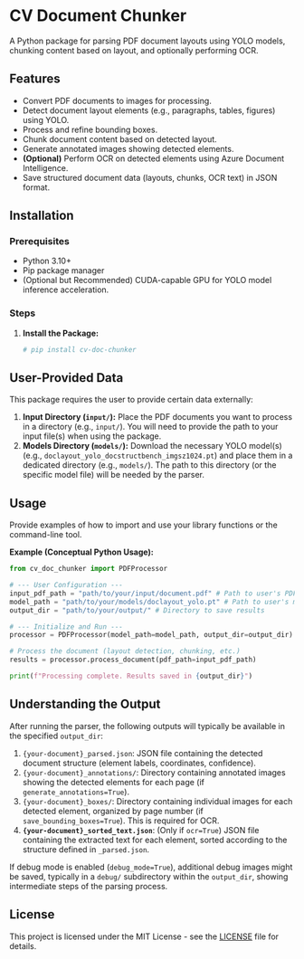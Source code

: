 # CV Document Chunker

A Python package for parsing PDF document layouts using YOLO models, chunking content based on layout, and optionally performing OCR.

## Features

- Convert PDF documents to images for processing.
- Detect document layout elements (e.g., paragraphs, tables, figures) using YOLO.
- Process and refine bounding boxes.
- Chunk document content based on detected layout.
- Generate annotated images showing detected elements.
- **(Optional)** Perform OCR on detected elements using Azure Document Intelligence.
- Save structured document data (layouts, chunks, OCR text) in JSON format.

## Installation

### Prerequisites

- Python 3.10+
- Pip package manager
- (Optional but Recommended) CUDA-capable GPU for YOLO model inference acceleration.

### Steps

1.  **Install the Package:**
    ```bash
    # pip install cv-doc-chunker
    ```

## User-Provided Data

This package requires the user to provide certain data externally:

1.  **Input Directory (`input/`):** Place the PDF documents you want to process in a directory (e.g., `input/`). You will need to provide the path to your input file(s) when using the package.
2.  **Models Directory (`models/`):** Download the necessary YOLO model(s) (e.g., `doclayout_yolo_docstructbench_imgsz1024.pt`) and place them in a dedicated directory (e.g., `models/`). The path to this directory (or the specific model file) will be needed by the parser.

## Usage

Provide examples of how to import and use your library functions or the command-line tool.

**Example (Conceptual Python Usage):**

```python
from cv_doc_chunker import PDFProcessor

# --- User Configuration ---
input_pdf_path = "path/to/your/input/document.pdf" # Path to user's PDF
model_path = "path/to/your/models/doclayout_yolo.pt" # Path to user's model
output_dir = "path/to/your/output/" # Directory to save results

# --- Initialize and Run ---
processor = PDFProcessor(model_path=model_path, output_dir=output_dir)

# Process the document (layout detection, chunking, etc.)
results = processor.process_document(pdf_path=input_pdf_path)

print(f"Processing complete. Results saved in {output_dir}")
```
## Understanding the Output

After running the parser, the following outputs will typically be available in the specified `output_dir`:

1.  `{your-document}_parsed.json`: JSON file containing the detected document structure (element labels, coordinates, confidence).
2.  `{your-document}_annotations/`: Directory containing annotated images showing the detected elements for each page (if `generate_annotations=True`).
3.  `{your-document}_boxes/`: Directory containing individual images for each detected element, organized by page number (if `save_bounding_boxes=True`). This is required for OCR.
4.  **`{your-document}_sorted_text.json`**: (Only if `ocr=True`) JSON file containing the extracted text for each element, sorted according to the structure defined in `_parsed.json`.

If debug mode is enabled (`debug_mode=True`), additional debug images might be saved, typically in a `debug/` subdirectory within the `output_dir`, showing intermediate steps of the parsing process.

## License

This project is licensed under the MIT License - see the [LICENSE](LICENSE) file for details.